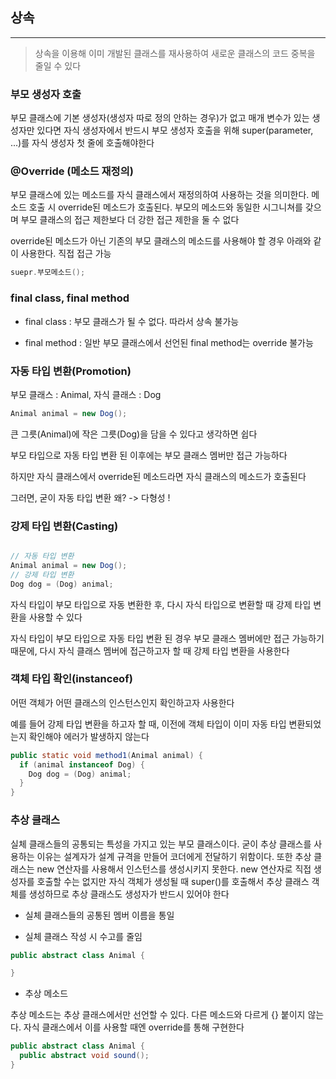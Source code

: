 ## 상속
---

> 상속을 이용해 이미 개발된 클래스를 재사용하여 새로운 클래스의 코드 중복을 줄일 수 있다

### 부모 생성자 호출

부모 클래스에 기본 생성자(생성자 따로 정의 안하는 경우)가 없고 매개 변수가 있는 생성자만 있다면
자식 생성자에서 반드시 부모 생성자 호출을 위해 super(parameter, ...)를 자식 생성자 첫 줄에 호출해야한다



### @Override (메소드 재정의)

부모 클래스에 있는 메소드를 자식 클래스에서 재정의하여 사용하는 것을 의미한다. 메소드 호출 시 override된 메소드가 호출된다. 부모의 메소드와 동일한 시그니쳐를 갖으며 부모 클래스의 접근 제한보다 더 강한 접근 제한을 둘 수 없다

override된 메소드가 아닌 기존의 부모 클래스의 메소드를 사용해야 할 경우 아래와 같이 사용한다. 직접 접근 가능

```java
suepr.부모메소드();
```



### final class, final method

* final class : 부모 클래스가 될 수 없다. 따라서 상속 불가능

* final method : 일반 부모 클래스에서 선언된 final method는 override 불가능



### 자동 타입 변환(Promotion)

부모 클래스 : Animal, 자식 클래스 : Dog

```java
Animal animal = new Dog();
```

큰 그릇(Animal)에 작은 그릇(Dog)을 담을 수 있다고 생각하면 쉽다

부모 타입으로 자동 타입 변환 된 이후에는 부모 클래스 멤버만 접근 가능하다

하지만 자식 클래스에서 override된 메소드라면 자식 클래스의 메소드가 호출된다

그러면, 굳이 자동 타입 변환 왜? -> 다형성 !



### 강제 타입 변환(Casting)

```java

// 자동 타입 변환
Animal animal = new Dog();
// 강제 타입 변환
Dog dog = (Dog) animal;
```

자식 타입이 부모 타입으로 자동 변환한 후, 다시 자식 타입으로 변환할 때 강제 타입 변환을 사용할 수 있다

자식 타입이 부모 타입으로 자동 타입 변환 된 경우 부모 클래스 멤버에만 접근 가능하기 때문에, 다시 자식 클래스 멤버에 접근하고자 할 때 강제 타입 변환을 사용한다



### 객체 타입 확인(instanceof)

어떤 객체가 어떤 클래스의 인스턴스인지 확인하고자 사용한다

예를 들어 강제 타입 변환을 하고자 할 때, 이전에 객체 타입이 이미 자동 타입 변환되었는지 확인해야 에러가 발생하지 않는다

```java
public static void method1(Animal animal) {
  if (animal instanceof Dog) {
    Dog dog = (Dog) animal;
  }
}
```


### 추상 클래스

실체 클래스들의 공통되는 특성을 가지고 있는 부모 클래스이다. 굳이 추상 클래스를 사용하는 이유는 설계자가 설계 규격을 만들어 코더에게 전달하기 위함이다. 또한 추상 클래스는 new 연산자를 사용해서 인스턴스를 생성시키지 못한다. new 연산자로 직접 생성자를 호출할 수는 없지만 자식 객체가 생성될 때 super()를 호출해서 추상 클래스 객체를 생성하므로 추상 클래스도 생성자가 반드시 있어야 한다

* 실체 클래스들의 공통된 멤버 이름을 통일

* 실체 클래스 작성 시 수고를 줄임

```java
public abstract class Animal {

}
```

* 추상 메소드

추상 메소드는 추상 클래스에서만 선언할 수 있다. 다른 메소드와 다르게 {} 붙이지 않는다. 자식 클래스에서 이를 사용할 때엔 override를 통해 구현한다

```java
public abstract class Animal {
  public abstract void sound();
}
```
